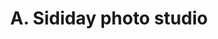 ---
title: "A. Sididay photo studio"
url: /koindu/a-sididay-photo-studio-kangama-road/
shop: Allgemein
---